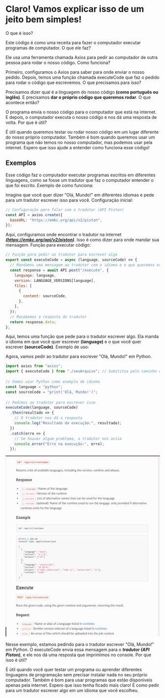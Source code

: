 # Claro! Vamos explicar isso de um jeito bem simples!

O que é isso?

Este código é como uma receita para fazer o computador executar programas de computador.
O que ele faz?

Ele usa uma ferramenta chamada Axios para pedir ao computador de outra pessoa para rodar o nosso código.
Como funciona?

Primeiro, configuramos o Axios para saber para onde enviar o nosso pedido.
Depois, temos uma função chamada executeCode que faz o pedido para rodar o código que escrevemos.
O que precisamos para isso?

Precisamos dizer qual é a linguagem do nosso código **(como português ou inglês)**.
E precisamos **dar o próprio código que queremos rodar**.
O que acontece então?

O programa envia o nosso código para o computador que está na internet.
E depois, o computador executa o nosso código e nos dá uma resposta de volta.
Por que é útil?

É útil quando queremos testar ou rodar nosso código em um lugar diferente do nosso próprio computador.
Também é bom quando queremos usar um programa que não temos no nosso computador, mas podemos usar pela internet.
Espero que isso ajude a entender como funciona esse código!

## Exemplos

Esse código faz o computador executar programas escritos em diferentes linguagens, como se fosse um tradutor que faz o computador entender o que foi escrito.
Exemplo de como funciona:

Imagine que você quer dizer "Olá, Mundo!" em diferentes idiomas e pede para um tradutor escrever isso para você.
Configuração inicial:

```javascript
// Configuração para falar com o tradutor (API Piston)
const API = axios.create({
  baseURL: "https://emkc.org/api/v2/piston",
});
```

Aqui, configuramos onde encontrar o tradutor na internet ***(https://emkc.org/api/v2/piston)***. Isso é como dizer para onde mandar sua mensagem.
Função para executar código:

```javascript
// Função para pedir ao tradutor para escrever algo
export const executeCode = async (language, sourceCode) => {
  // Mandamos uma mensagem ao tradutor com o idioma e o que queremos escrever
  const response = await API.post("/execute", {
    language: language,
    version: LANGUAGE_VERSIONS[language],
    files: [
      {
        content: sourceCode,
      },
    ],
  });
  // Recebemos a resposta do tradutor
  return response.data;
};
```

Aqui, temos uma função que pede para o tradutor escrever algo. Ela manda o idioma em que você quer escrever **(language)** e o que você quer escrever **(sourceCode)**.
Exemplo de uso:

Agora, vamos pedir ao tradutor para escrever "Olá, Mundo!" em Python.

```javascript
import axios from "axios";
import { executeCode } from "./seuArquivo"; // Substitua pelo caminho certo

// Vamos usar Python como exemplo de idioma
const language = "python";
const sourceCode = "print('Olá, Mundo!')";

// Pedimos ao tradutor para escrever isso
executeCode(language, sourceCode)
  .then(resultado => {
    // O tradutor nos dá a resposta
    console.log("Resultado da execução:", resultado);
  })
  .catch(erro => {
    // Se houver algum problema, o tradutor nos avisa
    console.error("Erro na execução:", erro);
  });
```

![Compiler](https://github.com/elisioMassaqui/wandi-code/blob/master/piston.png)

Nesse exemplo, estamos pedindo para o tradutor escrever "Olá, Mundo!" em Python. O executeCode envia essa mensagem para o ***tradutor (API Piston)***, e ele nos dá uma resposta que imprimimos no console.
Por que isso é útil?

É útil quando você quer testar um programa ou aprender diferentes linguagens de programação sem precisar instalar nada no seu próprio computador.
Também é bom para usar programas que estão disponíveis apenas pela internet.
Espero que isso tenha ficado mais claro! É como pedir para um tradutor escrever algo em um idioma que você escolheu.
